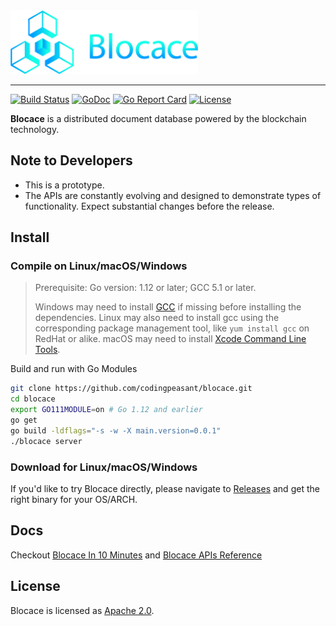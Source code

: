 <a href="https://www.blocace.com">
	<img width="300" src="./blocace-full-logo.png" alt="blocace Logo" />
</a>
<hr/>

[![Build Status](https://travis-ci.com/codingpeasant/blocace.svg?branch=master)](https://travis-ci.com/codingpeasant/blocace) [![GoDoc](https://godoc.org/github.com/codingpeasant/blocace?status.svg)](https://godoc.org/github.com/codingpeasant/blocace) [![Go Report Card](https://goreportcard.com/badge/github.com/codingpeasant/blocace)](https://goreportcard.com/report/github.com/codingpeasant/blocace) [![License](https://img.shields.io/badge/License-Apache%202.0-blue.svg)](https://opensource.org/licenses/Apache-2.0)

__Blocace__ is a distributed document database powered by the blockchain technology.

## Note to Developers
* This is a prototype.
* The APIs are constantly evolving and designed to demonstrate types of functionality. Expect substantial changes before the release.

## Install

### Compile on Linux/macOS/Windows
> Prerequisite: Go version: 1.12 or later; GCC 5.1 or later.
> 
> Windows may need to install [GCC](http://tdm-gcc.tdragon.net/download) if missing before installing the dependencies. Linux may also need to install gcc using the corresponding package management tool, like `yum install gcc` on RedHat or alike. macOS may need to install [Xcode Command Line Tools](https://www.ics.uci.edu/~pattis/common/handouts/macmingweclipse/allexperimental/macxcodecommandlinetools.html).

Build and run with Go Modules
```bash
git clone https://github.com/codingpeasant/blocace.git
cd blocace
export GO111MODULE=on # Go 1.12 and earlier
go get
go build -ldflags="-s -w -X main.version=0.0.1"
./blocace server
```

### Download for Linux/macOS/Windows
If you'd like to try Blocace directly, please navigate to [Releases](https://github.com/codingpeasant/blocace/releases) and get the right binary for your OS/ARCH.

## Docs
Checkout [Blocace In 10 Minutes](https://blocace.com/docs/#/) and [Blocace APIs Reference](https://blocace.com/docs/#/?id=usage-reference)

## License
Blocace is licensed as [Apache 2.0](https://github.com/codingpeasant/blocace/blob/master/LICENSE).
